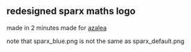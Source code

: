 ## redesigned sparx maths logo
made in 2 minutes
made for [azalea](https://github.com/acquitelol/azalea)

note that sparx_blue.png is not the same as sparx_default.png
